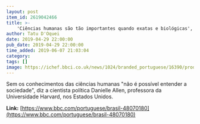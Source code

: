 ```yaml
---
layout: post
item_id: 2619042466
title: >-
    'Ciências humanas são tão importantes quando exatas e biológicas', diz professora de Harvard
author: Tatu D'Oquei
date: 2019-04-29 22:00:00
pub_date: 2019-04-29 22:00:00
time_added: 2019-06-07 21:03:04
category: 
tags: []
image: https://ichef.bbci.co.uk/news/1024/branded_portuguese/16390/production/_106642019_socialmedia_hutchins_mlk_-melissablackall_-171.jpg
---
```


Sem os conhecimentos das ciências humanas "não é possível entender a sociedade", diz a cientista política Danielle Allen, professora da Universidade Harvard, nos Estados Unidos.

**Link:** [https://www.bbc.com/portuguese/brasil-48070180](https://www.bbc.com/portuguese/brasil-48070180)

